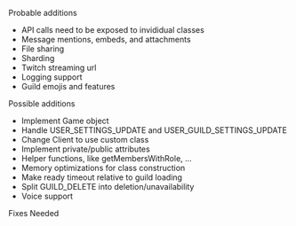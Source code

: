 Probable additions
- API calls need to be exposed to invididual classes
- Message mentions, embeds, and attachments
- File sharing
- Sharding
- Twitch streaming url
- Logging support
- Guild emojis and features

Possible additions
- Implement Game object
- Handle USER_SETTINGS_UPDATE and USER_GUILD_SETTINGS_UPDATE
- Change Client to use custom class
- Implement private/public attributes
- Helper functions, like getMembersWithRole, ...
- Memory optimizations for class construction
- Make ready timeout relative to guild loading
- Split GUILD_DELETE into deletion/unavailability
- Voice support

Fixes Needed
